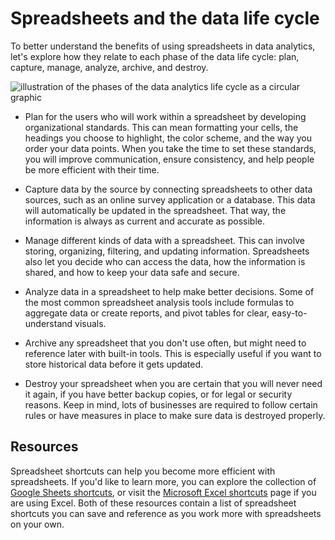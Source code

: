 Spreadsheets and the data life cycle
====================================

To better understand the benefits of using spreadsheets in data analytics, let's explore how they relate to each phase of the data life cycle: plan, capture, manage, analyze, archive, and destroy.

![illustration of the phases of the data analytics life cycle as a circular graphic](https://d3c33hcgiwev3.cloudfront.net/imageAssetProxy.v1/lHzyKWuFSKm88ilrheipIA_d3792e86a2fa4cdcbc8729a6cf5e9ac4_DA_C2M3L2R1.png?expiry=1641772800000&hmac=d7g7cPFhcZOtsLculMKGVrIPKDCanXPIPUoNlc5Jhu8)

-   Plan for the users who will work within a spreadsheet by developing organizational standards. This can mean formatting your cells, the headings you choose to highlight, the color scheme, and the way you order your data points. When you take the time to set these standards, you will improve communication, ensure consistency, and help people be more efficient with their time.

-   Capture data by the source by connecting spreadsheets to other data sources, such as an online survey application or a database. This data will automatically be updated in the spreadsheet. That way, the information is always as current and accurate as possible.

-   Manage different kinds of data with a spreadsheet. This can involve storing, organizing, filtering, and updating information. Spreadsheets also let you decide who can access the data, how the information is shared, and how to keep your data safe and secure. 

-   Analyze data in a spreadsheet to help make better decisions. Some of the most common spreadsheet analysis tools include formulas to aggregate data or create reports, and pivot tables for clear, easy-to-understand visuals. 

-   Archive any spreadsheet that you don't use often, but might need to reference later with built-in tools. This is especially useful if you want to store historical data before it gets updated. 

-   Destroy your spreadsheet when you are certain that you will never need it again, if you have better backup copies, or for legal or security reasons. Keep in mind, lots of businesses are required to follow certain rules or have measures in place to make sure data is destroyed properly.

Resources
---------

Spreadsheet shortcuts can help you become more efficient with spreadsheets. If you'd like to learn more, you can explore the collection of [Google Sheets shortcuts](https://support.google.com/docs/answer/181110 "This link takes you to a list of keyboard shortcuts for Google Sheets."), or visit the [Microsoft Excel shortcuts](https://support.microsoft.com/en-us/office/keyboard-shortcuts-in-excel-1798d9d5-842a-42b8-9c99-9b7213f0040f "This link takes you to a Microsoft Support article on keyboard shortcuts for Excel.") page if you are using Excel. Both of these resources contain a list of spreadsheet shortcuts you can save and reference as you work more with spreadsheets on your own.